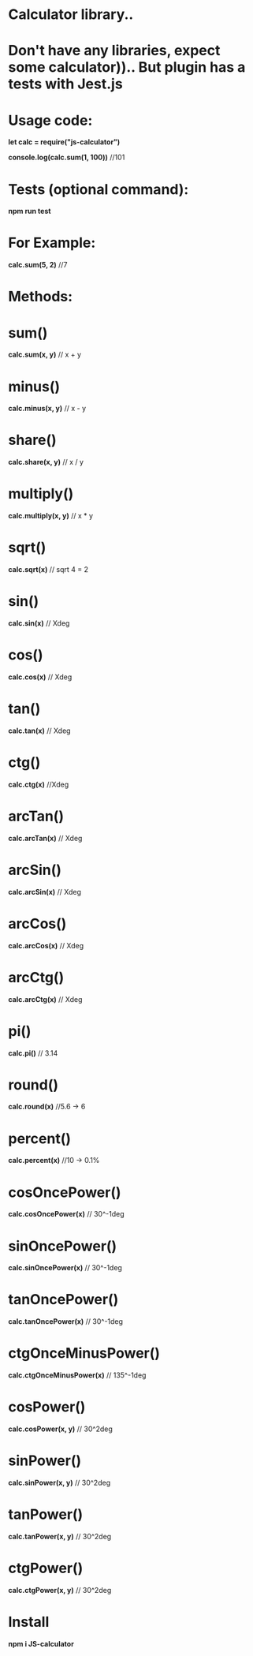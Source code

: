 # Calculator library..

# Don't have any libraries, expect some calculator)).. But plugin has a tests with Jest.js

# Usage code:

**let calc = require("js-calculator")**

**console.log(calc.sum(1, 100))** //101

# Tests (optional command):

**npm run test**

# For Example:

**calc.sum(5, 2)** //7

# Methods:

# sum()

**calc.sum(x, y)** // x + y

# minus()

**calc.minus(x, y)** // x - y

# share()

**calc.share(x, y)** // x / y

# multiply()

**calc.multiply(x, y)** // x \* y

# sqrt()

**calc.sqrt(x)** // sqrt 4 = 2

# sin()

**calc.sin(x)** // Xdeg

# cos()

**calc.cos(x)** // Xdeg

# tan()

**calc.tan(x)** // Xdeg

# ctg()

**calc.ctg(x)** //Xdeg

# arcTan()

**calc.arcTan(x)** // Xdeg

# arcSin()

**calc.arcSin(x)** // Xdeg

# arcCos()

**calc.arcCos(x)** // Xdeg

# arcCtg()

**calc.arcCtg(x)** // Xdeg

# pi()

**calc.pi()** // 3.14

# round()

**calc.round(x)** //5.6 -> 6

# percent()

**calc.percent(x)** //10 -> 0.1%

# cosOncePower()

**calc.cosOncePower(x)** // 30^-1deg

# sinOncePower()

**calc.sinOncePower(x)** // 30^-1deg

# tanOncePower()

**calc.tanOncePower(x)** // 30^-1deg

# ctgOnceMinusPower()

**calc.ctgOnceMinusPower(x)** // 135^-1deg

# cosPower()

**calc.cosPower(x, y)** // 30^2deg

# sinPower()

**calc.sinPower(x, y)** // 30^2deg

# tanPower()

**calc.tanPower(x, y)** // 30^2deg

# ctgPower()

**calc.ctgPower(x, y)** // 30^2deg

# Install

**npm i JS-calculator**
